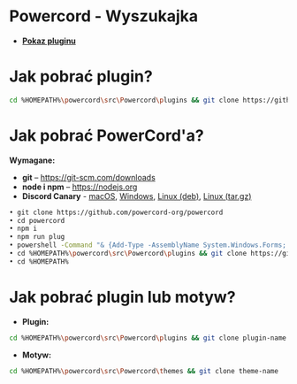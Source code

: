# Powercord - Wyszukajka

- **[Pokaz pluginu](https://streamable.com/uwu4au)**

# Jak pobrać plugin?

```bash
cd %HOMEPATH%\powercord\src\Powercord\plugins && git clone https://github.com/Donnnek/-POWERCORD-WYSZUKAJKA.git
```

# Jak pobrać PowerCord'a?

**Wymagane:**
- **git** – https://git-scm.com/downloads
- **node i npm** – https://nodejs.org
- **Discord Canary** - 
 [macOS](https://discord.com/api/download/canary?platform=osx), 
 [Windows](https://discord.com/api/download/canary?platform=win), 
 [Linux (deb)](https://discord.com/api/download/canary?platform=linux), 
 [Linux (tar.gz)](https://discord.com/api/download/canary?platform=linux&format=tar.gz)

```bash
• git clone https://github.com/powercord-org/powercord
• cd powercord
• npm i
• npm run plug
• powershell -Command "& {Add-Type -AssemblyName System.Windows.Forms; [System.Windows.Forms.MessageBox]::Show('Close DiscordCanary using the taskbar', 'Please read', 'OK', [System.Windows.Forms.MessageBoxIcon]::Information);}"
• cd %HOMEPATH%\powercord\src\Powercord\plugins && git clone https://github.com/redstonekasi/theme-toggler
• cd %HOMEPATH%
```

# Jak pobrać plugin lub motyw?

- **Plugin:**
```bash
cd %HOMEPATH%\powercord\src\Powercord\plugins && git clone plugin-name
```

- **Motyw:**
```bash
cd %HOMEPATH%\powercord\src\Powercord\themes && git clone theme-name
```
